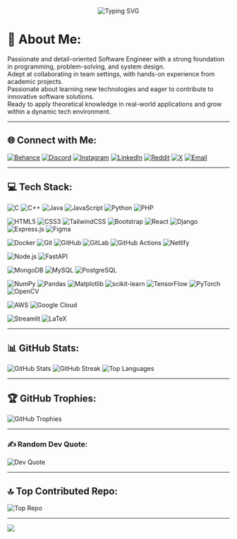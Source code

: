 <!-- 🌌 Intro Animation -->
<p align="center">
  <img src="https://readme-typing-svg.demolab.com?font=Fira+Code&size=24&pause=1000&color=8BE9FD&center=true&width=435&lines=Hi+there!+I'm+Aman+Soudagar" alt="Typing SVG" />
</p>

# 💫 About Me:
Passionate and detail-oriented Software Engineer with a strong foundation in programming, problem-solving, and system design.<br>
Adept at collaborating in team settings, with hands-on experience from academic projects.<br>
Passionate about learning new technologies and eager to contribute to innovative software solutions.<br>
Ready to apply theoretical knowledge in real-world applications and grow within a dynamic tech environment.

---

## 🌐 Connect with Me:
[![Behance](https://img.shields.io/badge/Behance-1769ff?logo=behance&logoColor=white)](https://behance.net/amansoudagar4)
[![Discord](https://img.shields.io/badge/Discord-%237289DA.svg?logo=discord&logoColor=white)](https://discord.gg/beast0686)
[![Instagram](https://img.shields.io/badge/Instagram-%23E4405F.svg?logo=Instagram&logoColor=white)](https://instagram.com/aman__soudagar)
[![LinkedIn](https://img.shields.io/badge/LinkedIn-%230077B5.svg?logo=linkedin&logoColor=white)](https://linkedin.com/in/aman-soudagar)
[![Reddit](https://img.shields.io/badge/Reddit-%23FF4500.svg?logo=Reddit&logoColor=white)](https://reddit.com/user/Beast0686)
[![X](https://img.shields.io/badge/X-black.svg?logo=X&logoColor=white)](https://x.com/aman_soudagar)
[![Email](https://img.shields.io/badge/Email-D14836?logo=gmail&logoColor=white)](mailto:amansoudagar202@gmail.com)

---

## 💻 Tech Stack:

<!-- Programming Languages -->
![C](https://img.shields.io/badge/C-00599C?style=flat&logo=c&logoColor=white)
![C++](https://img.shields.io/badge/C++-00599C?style=flat&logo=cplusplus&logoColor=white)
![Java](https://img.shields.io/badge/Java-ED8B00?style=flat&logo=openjdk&logoColor=white)
![JavaScript](https://img.shields.io/badge/JavaScript-F7DF1E?style=flat&logo=javascript&logoColor=black)
![Python](https://img.shields.io/badge/Python-3670A0?style=flat&logo=python&logoColor=ffdd54)
![PHP](https://img.shields.io/badge/PHP-777BB4?style=flat&logo=php&logoColor=white)

<!-- Web & UI -->
![HTML5](https://img.shields.io/badge/HTML5-E34F26?style=flat&logo=html5&logoColor=white)
![CSS3](https://img.shields.io/badge/CSS3-1572B6?style=flat&logo=css3&logoColor=white)
![TailwindCSS](https://img.shields.io/badge/TailwindCSS-38B2AC?style=flat&logo=tailwind-css&logoColor=white)
![Bootstrap](https://img.shields.io/badge/Bootstrap-8511FA?style=flat&logo=bootstrap&logoColor=white)
![React](https://img.shields.io/badge/React-20232a?style=flat&logo=react&logoColor=61DAFB)
![Django](https://img.shields.io/badge/Django-092E20?style=flat&logo=django&logoColor=white)
![Express.js](https://img.shields.io/badge/Express.js-404D59?style=flat&logo=express&logoColor=white)
![Figma](https://img.shields.io/badge/Figma-F24E1E?style=flat&logo=figma&logoColor=white)

<!-- DevOps & Tools -->
![Docker](https://img.shields.io/badge/Docker-0db7ed?style=flat&logo=docker&logoColor=white)
![Git](https://img.shields.io/badge/Git-F05033?style=flat&logo=git&logoColor=white)
![GitHub](https://img.shields.io/badge/GitHub-121011?style=flat&logo=github&logoColor=white)
![GitLab](https://img.shields.io/badge/GitLab-FC6D26?style=flat&logo=gitlab&logoColor=white)
![GitHub Actions](https://img.shields.io/badge/GitHub%20Actions-2681E5?style=flat&logo=githubactions&logoColor=white)
![Netlify](https://img.shields.io/badge/Netlify-00C7B7?style=flat&logo=netlify&logoColor=white)

<!-- Backend -->
![Node.js](https://img.shields.io/badge/Node.js-339933?style=flat&logo=node.js&logoColor=white)
![FastAPI](https://img.shields.io/badge/FastAPI-005571?style=flat&logo=fastapi&logoColor=white)

<!-- Databases -->
![MongoDB](https://img.shields.io/badge/MongoDB-4ea94b?style=flat&logo=mongodb&logoColor=white)
![MySQL](https://img.shields.io/badge/MySQL-4479A1?style=flat&logo=mysql&logoColor=white)
![PostgreSQL](https://img.shields.io/badge/PostgreSQL-316192?style=flat&logo=postgresql&logoColor=white)

<!-- Data & ML -->
![NumPy](https://img.shields.io/badge/NumPy-013243?style=flat&logo=numpy&logoColor=white)
![Pandas](https://img.shields.io/badge/Pandas-150458?style=flat&logo=pandas&logoColor=white)
![Matplotlib](https://img.shields.io/badge/Matplotlib-FFFFFF?style=flat&logo=matplotlib&logoColor=black)
![scikit-learn](https://img.shields.io/badge/scikit--learn-F7931E?style=flat&logo=scikit-learn&logoColor=white)
![TensorFlow](https://img.shields.io/badge/TensorFlow-FF6F00?style=flat&logo=tensorflow&logoColor=white)
![PyTorch](https://img.shields.io/badge/PyTorch-EE4C2C?style=flat&logo=pytorch&logoColor=white)
![OpenCV](https://img.shields.io/badge/OpenCV-5C3EE8?style=flat&logo=opencv&logoColor=white)

<!-- Cloud & Deployment -->
![AWS](https://img.shields.io/badge/AWS-FF9900?style=flat&logo=amazonaws&logoColor=white)
![Google Cloud](https://img.shields.io/badge/Google%20Cloud-4285F4?style=flat&logo=googlecloud&logoColor=white)

<!-- Other -->
![Streamlit](https://img.shields.io/badge/Streamlit-FE4B4B?style=flat&logo=streamlit&logoColor=white)
![LaTeX](https://img.shields.io/badge/LaTeX-008080?style=flat&logo=latex&logoColor=white)


---

## 📊 GitHub Stats:
![GitHub Stats](https://github-readme-stats.vercel.app/api?username=Beast0686&theme=tokyonight&hide_border=false&include_all_commits=true&count_private=true)
![GitHub Streak](https://streak-stats.demolab.com?user=Beast0686&theme=tokyonight&hide_border=false)
![Top Languages](https://github-readme-stats.vercel.app/api/top-langs/?username=Beast0686&theme=tokyonight&hide_border=false&layout=compact)

---

## 🏆 GitHub Trophies:
![GitHub Trophies](https://github-profile-trophy.vercel.app/?username=Beast0686&theme=tokyonight&no-frame=false&no-bg=false&margin-w=4)

---

### ✍️ Random Dev Quote:
![Dev Quote](https://quotes-github-readme.vercel.app/api?type=horizontal&theme=tokyonight)

---

## 🔝 Top Contributed Repo:
![Top Repo](https://github-contributor-stats.vercel.app/api?username=Beast0686&limit=5&theme=tokyonight&combine_all_yearly_contributions=true)

---

[![](https://visitcount.itsvg.in/api?id=Beast0686&icon=0&color=1)](https://visitcount.itsvg.in)

<!-- Created with flair and skill ✨ by Aman using GPRM ( https://gprm.itsvg.in ) -->
